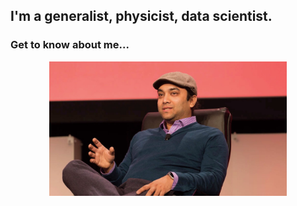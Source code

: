 ## I'm a generalist, physicist, data scientist. 

### Get to know about me...

<p align="center">
<img src="/images/Rishi.jpeg" alt="Rishi at a conference" width="380">
</p>


	
